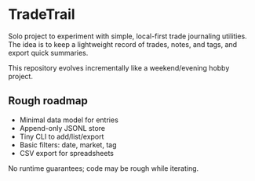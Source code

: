 # TradeTrail

Solo project to experiment with simple, local-first trade journaling utilities. The idea is to keep a lightweight record of trades, notes, and tags, and export quick summaries.

This repository evolves incrementally like a weekend/evening hobby project.

## Rough roadmap
- Minimal data model for entries
- Append-only JSONL store
- Tiny CLI to add/list/export
- Basic filters: date, market, tag
- CSV export for spreadsheets

No runtime guarantees; code may be rough while iterating.

